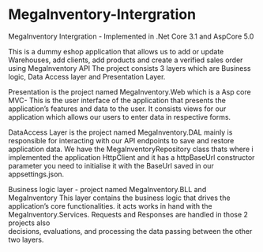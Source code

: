 # MegaInventory-Intergration
MegaInventory Intergration - Implemented in .Net Core 3.1 and AspCore 5.0

This is a dummy eshop application that allows us to add or update Warehouses, add clients, add products and create a verified sales order using MegaInventory API 
The project consists 3 layers which are Business logic, Data Access layer and Presentation Layer.

Presentation is the project named MegaInventory.Web which is a Asp core MVC- 
This is the user interface of the application that presents the application’s features and data to the user.
It consists views for our application which allows our users to enter data in respective forms.

DataAccess Layer  is the project named MegaInventory.DAL mainly is responsible for interacting with
our API endpoints to save and restore application data. We have the  MegaInventoryRepository class  thats where i implemented the application HttpClient 
and it has a httpBaseUrl constructor parameter you need to initialise it with the BaseUrl saved in our appsettings.json.

Business logic layer - project named MegaInventory.BLL  and MegaInventory This layer contains the business logic that drives the application’s core functionalities. 
it acts works in hand with the  MegaInventory.Services. Requests and Responses are handled in those 2 projects also  
 decisions, evaluations, and processing the data passing between the other two layers.
